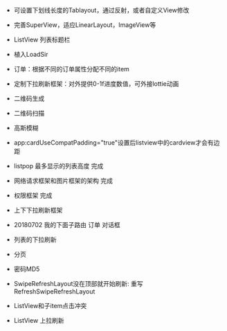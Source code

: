 * 可设置下划线长度的Tablayout，通过反射，或者自定义View修改
* 完善SuperView，适应LinearLayout，ImageView等
* ListView 列表标题栏
* 植入LoadSir


* 订单：根据不同的订单属性分配不同的item
* 定制下拉刷新框架：对外提供0-1f进度数值，可外接lottie动画

* 二维码生成
* 二维码扫描
* 高斯模糊


*  app:cardUseCompatPadding="true"设置后listview中的cardview才会有边距

* listpop 最多显示的列表高度 完成
* 网络请求框架和图片框架的架构 完成
* 权限框架 完成
* 上下下拉刷新框架



* 20180702
我的下面子路由
订单
对话框


* 列表的下拉刷新
* 分页
* 密码MD5
* SwipeRefreshLayout没在顶部就开始刷新: 重写RefreshSwipeRefreshLayout
* ListView和子item点击冲突
* ListView 上拉刷新